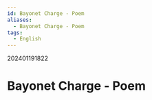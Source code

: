 ```yaml
---
id: Bayonet Charge - Poem
aliases:
  - Bayonet Charge - Poem
tags:
  - English
---
```

202401191822

# Bayonet Charge - Poem
